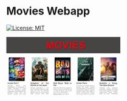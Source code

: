 # Movies Webapp
[![License: MIT](https://img.shields.io/badge/License-MIT-yellow.svg)](https://opensource.org/licenses/MIT)

<img src="/assets/movies_webapp.png" alt="Movies interface" width="300"/>
